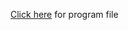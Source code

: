 [Click here](Sem-6/Program-1/app/src/main/java/com/example/myapplication/MainActivity.java) for program file
